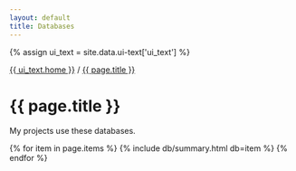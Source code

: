 ```yaml
---
layout: default
title: Databases
---
```


{% assign ui_text = site.data.ui-text['ui_text'] %}

<div class="section spacer"></div>

<div class="section bread">
	<div class="content">
		<div class="h-subtitle">
			<p><a href="{{ site.url }}">{{ ui_text.home }}</a> / <a href="{{ page.url }}">{{ page.title }}</a></p>
		</div>
	</div>
</div>

<div class="section title">
	<div class="content">
		<h1>{{ page.title }}</h1>
    <p>
My projects use these databases.
    </p>
	</div>
</div>

<div class="section">
	<div class="content">
{% for item in page.items %}
  {% include db/summary.html db=item %}
{% endfor %}
	</div>
</div>
